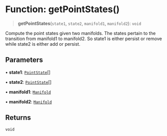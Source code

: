 # Function: getPointStates()

> **getPointStates**(`state1`, `state2`, `manifold1`, `manifold2`): `void`

Compute the point states given two manifolds. The states pertain to the
transition from manifold1 to manifold2. So state1 is either persist or remove
while state2 is either add or persist.

## Parameters

• **state1**: [`PointState`](/api/enumerations/PointState)[]

• **state2**: [`PointState`](/api/enumerations/PointState)[]

• **manifold1**: [`Manifold`](/api/classes/Manifold)

• **manifold2**: [`Manifold`](/api/classes/Manifold)

## Returns

`void`
